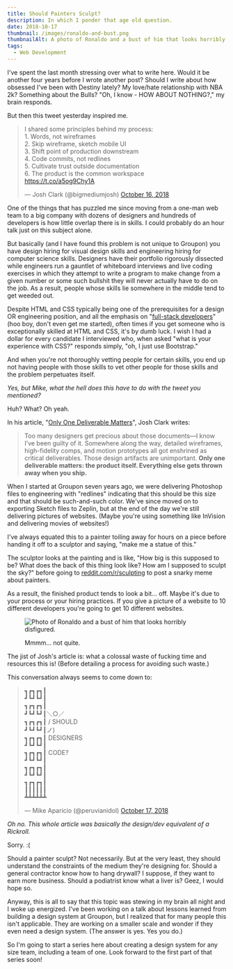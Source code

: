 ```yaml
---
title: Should Painters Sculpt?
description: In which I ponder that age old question.
date: 2018-10-17
thumbnail: /images/ronaldo-and-bust.png
thumbnailAlt: A photo of Ronaldo and a bust of him that looks horribly disfigured.
tags:
  - Web Development
---
```

I've spent the last month stressing over what to write here. Would it be another four years before I wrote another post? Should I write about how obsessed I've been with Destiny lately? My love/hate relationship with NBA 2k? Something about the Bulls? "Oh, I know - HOW ABOUT NOTHING?," my brain responds.

But then this tweet yesterday inspired me.

<blockquote class="twitter-tweet"><p lang="en" dir="ltr">I shared some principles behind my process:<br>1. Words, not wireframes<br>2. Skip wireframe, sketch mobile UI<br>3. Shift point of production downstream<br>4. Code commits, not redlines<br>5. Cultivate trust outside documentation<br>6. The product is the common workspace<br><a href="https://t.co/a5og9Chy1A">https://t.co/a5og9Chy1A</a></p>&mdash; Josh Clark (@bigmediumjosh) <a href="https://twitter.com/bigmediumjosh/status/1052256117575815168?ref_src=twsrc%5Etfw">October 16, 2018</a></blockquote> <script async src="https://platform.twitter.com/widgets.js" charset="utf-8"></script>

One of the things that has puzzled me since moving from a one-man web team to a big company with dozens of designers and hundreds of developers is how little overlap there is in skills. I could probably do an hour talk just on this subject alone.

But basically (and I have found this problem is not unique to Groupon) you have design hiring for visual design skills and engineering hiring for computer science skills. Designers have their portfolio rigorously dissected while engineers run a gauntlet of whiteboard interviews and live coding exercises in which they attempt to write a program to make change from a given number or some such bullshit they will never actually have to do on the job. As a result, people whose skills lie somewhere in the middle tend to get weeded out.

Despite HTML and CSS typically being one of the prerequisites for a design OR engineering position, and all the emphasis on "[full-stack developers](https://mikeaparicio.com/img/fullstackdeveloper.gif)" (hoo boy, don't even get me started), often times if you get someone who is exceptionally skilled at HTML and CSS, it's by dumb luck. I wish I had a dollar for every candidate I interviewed who, when asked "what is your experience with CSS?" responds simply, "oh, I just use Bootstrap."

And when you're not thoroughly vetting people for certain skills, you end up not having people with those skills to vet other people for those skills and the problem perpetuates itself.

*Yes, but Mike, what the hell does this have to do with the tweet you mentioned?*

Huh? What? Oh yeah.

In his article, "[Only One Deliverable Matters](https://bigmedium.com/ideas/only-one-deliverable-matters.html)", Josh Clark writes:

> Too many designers get precious about those documents—I know I’ve been guilty of it. Somewhere along the way, detailed wireframes, high-fidelity comps, and motion prototypes all got enshrined as critical deliverables. Those design artifacts are unimportant. **Only one deliverable matters: the product itself. Everything else gets thrown away when you ship.**

When I started at Groupon seven years ago, we were delivering Photoshop files to engineering with "redlines" indicating that this should be this size and that should be such-and-such color. We've since moved on to exporting Sketch files to Zeplin, but at the end of the day we're still delivering pictures of websites. (Maybe you're using something like InVision and delivering movies of websites!)

I've always equated this to a painter toiling away for hours on a piece before handing it off to a sculptor and saying, "make me a statue of this."

The sculptor looks at the painting and is like, "How big is this supposed to be? What does the back of this thing look like? How am I supposed to sculpt the sky?" before going to [reddit.com/r/sculpting](https://www.reddit.com/r/sculpting/) to post a snarky meme about painters.

As a result, the finished product tends to look a bit... off. Maybe it's due to your process or your hiring practices. If you give a picture of a website to 10 different developers you're going to get 10 different websites.

<figure>

![Photo of Ronaldo and a bust of him that looks horribly disfigured.](/images/ronaldo-and-bust.png)

<figcaption>
Mmmm... not quite.
</figcaption>
</figure>

The jist of Josh's article is: what a colossal waste of fucking time and resources this is! (Before detailing a process for avoiding such waste.)

This conversation always seems to come down to:

<blockquote class="twitter-tweet"><p lang="en" dir="ltr">┓┏┓┏┓┃<br>┛┗┛┗┛┃<br>┓┏┓┏┓┃<br>┛┗┛┗┛┃＼○／<br>┓┏┓┏┓┃ / SHOULD<br>┛┗┛┗┛┃ノ)<br>┓┏┓┏┓┃ DESIGNERS<br>┛┗┛┗┛┃<br>┓┏┓┏┓┃ CODE?<br>┛┗┛┗┛┃<br>┓┏┓┏┓┃<br>┛┗┛┗┛┃<br>┓┏┓┏┓┃<br>┃┃┃┃┃┃<br>┻┻┻┻┻┻</p>&mdash; Mike Aparicio (@peruvianidol) <a href="https://twitter.com/peruvianidol/status/1052576483166818304?ref_src=twsrc%5Etfw">October 17, 2018</a></blockquote> <script async src="https://platform.twitter.com/widgets.js" charset="utf-8"></script>

*Oh no. This whole article was basically the design/dev equivalent of a Rickroll.*

Sorry. :(

Should a painter sculpt? Not necessarily. But at the very least, they should understand the constraints of the medium they're designing for. Should a general contractor know how to hang drywall? I suppose, if they want to earn more business. Should a podiatrist know what a liver is? Geez, I would hope so.

Anyway, this is all to say that this topic was stewing in my brain all night and I woke up energized. I've been working on a talk about lessons learned from building a design system at Groupon, but I realized that for many people this isn't applicable. They are working on a smaller scale and wonder if they even need a design system. (The answer is yes. Yes you do.)

So I'm going to start a series here about creating a design system for any size team, including a team of one. Look forward to the first part of that series soon!